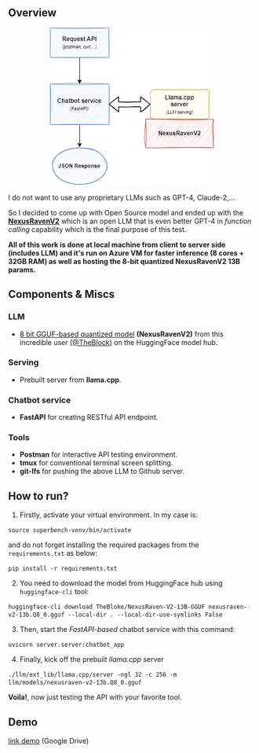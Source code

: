 ##  Overview

<p align="center">
    <img src="diagram.png">
</p>

I do not want to use any proprietary LLMs such as GPT-4, Claude-2,...

So I decided to come up with Open Source model and ended up with the [__NexusRavenV2__](https://nexusflow.ai/blogs/ravenv2) which is an open LLM that is even better GPT-4 in _function calling_ capability which is the final purpose of this test.

__All of this work is done at local machine from client to server side (includes LLM) and it's run on Azure VM for faster inference (8 cores + 32GB RAM) as well as hosting the 8-bit quantized NexusRavenV2 13B params.__

## Components & Miscs

### LLM
- [8 bit GGUF-based quantized model](https://huggingface.co/TheBloke/NexusRaven-V2-13B-GGUF) __(NexusRavenV2)__ from this incredible user [(@TheBlock)](https://huggingface.co/TheBloke) on the HuggingFace model hub.


### Serving
-  Prebuilt server from __llama.cpp__.


### Chatbot service
- __FastAPI__ for creating RESTful API endpoint.


### Tools
- __Postman__ for interactive API testing environment.
- __tmux__ for conventional terminal screen splitting.
- __git-lfs__ for pushing the above LLM to Github server.

## How to run?
1. Firstly, activate your virtual environment. In my case is:
```
source superbench-venv/bin/activate
```
and do not forget installing the required packages from the `requirements.txt` as below:
```
pip install -r requirements.txt
```

2. You need to download the model from HuggingFace hub using `huggingface-cli` tool:
```
huggingface-cli download TheBloke/NexusRaven-V2-13B-GGUF nexusraven-v2-13b.Q8_0.gguf --local-dir . --local-dir-use-symlinks False

```

3. Then, start the _FastAPI-based_ chatbot service with this command:
```
uvicorn server.server:chatbot_app
```

4. Finally, kick off the prebuilt _llama.cpp_ server
```
./llm/ext_lib/llama.cpp/server -ngl 32 -c 256 -m llm/models/nexusraven-v2-13b.Q8_0.gguf
```

__Voila!__, now just testing the API with your favorite tool.


## Demo
[link demo](https://drive.google.com/file/d/1FvP5gAIL-UmxMgUrXyIvauhM1eps_z-g/view?usp=sharing) (Google Drive)
